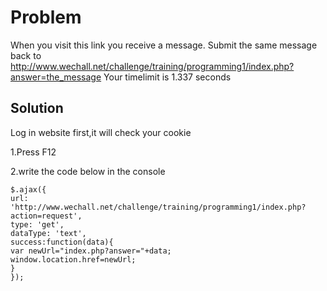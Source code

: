 # Problem
When you visit this link you receive a message.
Submit the same message back to http://www.wechall.net/challenge/training/programming1/index.php?answer=the_message
Your timelimit is 1.337 seconds
## Solution
Log in website first,it will check your cookie

1.Press F12

2.write the code below in the console

```jquery
$.ajax({
url: 'http://www.wechall.net/challenge/training/programming1/index.php?action=request',
type: 'get',
dataType: 'text',
success:function(data){
var newUrl="index.php?answer="+data;
window.location.href=newUrl;
}
});
```
